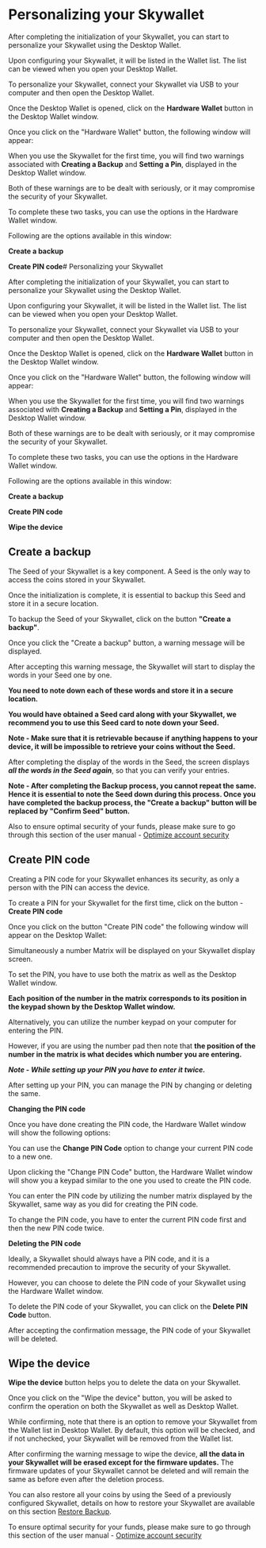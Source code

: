 # Personalizing your Skywallet

After completing the initialization of your Skywallet, you can start to personalize your Skywallet using the Desktop Wallet.

Upon configuring your Skywallet, it will be listed in the Wallet list. The list can be viewed when you open your Desktop Wallet.

<can be removed> <Screenshot of the list of Wallets displayed when the Desktop Wallet is opened. One of the Wallets in the list needs to be a Skywallet>

To personalize your Skywallet, connect your Skywallet via USB to your computer and then open the Desktop Wallet.

Once the Desktop Wallet is opened, click on the **Hardware Wallet** button in the Desktop Wallet window.

<can be removed> <Screenshot of the Desktop Wallet highlighting the Hardware Wallet button>

Once you click on the "Hardware Wallet" button, the following window will appear:

<Screenshot of the Hardware Wallet window with the options available when the Skywallet is used after configuration for the first time>

When you use the Skywallet for the first time, you will find two warnings associated with **Creating a Backup** and **Setting a Pin**, displayed in the Desktop Wallet window.

Both of these warnings are to be dealt with seriously, or it may compromise the security of your Skywallet.

To complete these two tasks, you can use the options in the Hardware Wallet window.

Following are the options available in this window:

**Create a backup**

**Create PIN code**# Personalizing your Skywallet

After completing the initialization of your Skywallet, you can start to personalize your Skywallet using the Desktop Wallet.

Upon configuring your Skywallet, it will be listed in the Wallet list. The list can be viewed when you open your Desktop Wallet.

<can be removed> <Screenshot of the list of Wallets displayed when the Desktop Wallet is opened. One of the Wallets in the list needs to be a Skywallet>

To personalize your Skywallet, connect your Skywallet via USB to your computer and then open the Desktop Wallet.

Once the Desktop Wallet is opened, click on the **Hardware Wallet** button in the Desktop Wallet window.

<can be removed> <Screenshot of the Desktop Wallet highlighting the Hardware Wallet button>

Once you click on the "Hardware Wallet" button, the following window will appear:

<Screenshot of the Hardware Wallet window with the options available when the Skywallet is used after configuration for the first time>

When you use the Skywallet for the first time, you will find two warnings associated with **Creating a Backup** and **Setting a Pin**, displayed in the Desktop Wallet window.

Both of these warnings are to be dealt with seriously, or it may compromise the security of your Skywallet.

To complete these two tasks, you can use the options in the Hardware Wallet window.

Following are the options available in this window:

**Create a backup**

**Create PIN code**

**Wipe the device**

## Create a backup

The Seed of your Skywallet is a key component. A Seed is the only way to access the coins stored in your Skywallet. 

Once the initialization is complete, it is essential to backup this Seed and store it in a secure location.

To backup the Seed of your Skywallet, click on the button **"Create a backup"**.

<can be removed> <Screenshot of the Hardware Wallet window with an arrow pointing towards the create a backup button or highlighting the button>

Once you click the "Create a backup" button, a warning message will be displayed.

After accepting this warning message, the Skywallet will start to display the words in your Seed one by one.
<Picture of the Skywallet display screen showing different words in the Seed> <at least two pictures needed>

**You need to note down each of these words and store it in a secure location.**

**You would have obtained a Seed card along with your Skywallet, we recommend you to use this Seed card to note down your Seed.** 

**Note - Make sure that it is retrievable because if anything happens to your device, it will be impossible to retrieve your coins without the Seed.**

After completing the display of the words in the Seed, the screen displays ***all the words in the Seed again***, so that you can verify your entries.

**Note - After completing the Backup process, you cannot repeat the same. Hence it is essential to note the Seed down during this process. Once you have completed the backup process, the "Create a backup" button will be replaced by "Confirm Seed" button.**

Also to ensure optimal security of your funds, please make sure to go through this section of the user manual - [Optimize account security](https://github.com/skycoin/hardware-wallet/wiki/Optimize-account-security)

## Create  PIN code

Creating a PIN code for your Skywallet enhances its security, as only a person with the PIN can access the device. 

To create a PIN for your Skywallet for the first time, click on the button - **Create PIN code**

Once you click on the button "Create PIN code" the following window will appear on the Desktop Wallet:

<Screenshot showing the window to create a PIN> 
<it is mentioned in the wiki page that the hash symbol which is currently used to mask the numbers in the keypad will be changed to dot, if so then the latest version screenshot will be needed>

Simultaneously a number Matrix will be displayed on your Skywallet display screen.

<Picture of the Skywallet showing the number matrix>

To set the PIN, you have to use both the matrix as well as the Desktop Wallet window.

**Each position of the number in the matrix corresponds to its position in the keypad shown by the Desktop Wallet window.**

<A side by side picture of the two pictures mentioned above>

<An explanation of this side by side picture>
<The explanation can also be an edited image showing the correct position of the numbers in the masked keypad of the Desktop Wallet window>

Alternatively, you can utilize the number keypad on your computer for entering the PIN. 

However, if you are using the number pad then note that **the position of the number in the matrix is what decides which number you are entering.**

<Reusing the picture of the matrix>

<An example comment using a single number on the position of the number keypad and the position of number in the matrix>

***Note - While setting up your PIN you have to enter it twice.***

After setting up your PIN, you can manage the PIN by changing or deleting the same. 

**Changing the PIN code**

Once you have done creating the PIN code, the Hardware Wallet window will show the following options:
<Screenshot of the Hardware Wallet window highlighting change PIN code option>

You can use the **Change PIN Code** option to change your current PIN code to a new one.

Upon clicking the "Change PIN Code" button, the Hardware Wallet window will show you a keypad similar to the one you used to create the PIN code.
<Picture of the Hardware wallet showing the number matrix>
<Screenshot of the Desktop Wallet showing the keypad>

You can enter the PIN code by utilizing the number matrix displayed by the Skywallet, same way as you did for creating the PIN code.

To change the PIN code, you have to enter the current PIN code first and then the new PIN code twice. 

**Deleting the PIN code**

Ideally, a Skywallet should always have a PIN code, and it is a recommended precaution to improve the security of your Skywallet.

However, you can choose to delete the PIN code of your Skywallet using the Hardware Wallet window.
<Screenshot of the Hardware Wallet window with Delete PIN code button highlighted>

To delete the PIN code of your Skywallet, you can click on the **Delete PIN Code** button. 

After accepting the confirmation message, the PIN code of your Skywallet will be deleted.

To ensure optimal security for your funds, please make sure to go through this section of the user manual - [Optimize account security](https://github.com/skycoin/hardware-wallet/wiki/Optimize-account-security)

## Wipe the device

**Wipe the device** button helps you to delete the data on your Skywallet.

Once you click on the "Wipe the device" button, you will be asked to confirm the operation on both the Skywallet as well as Desktop Wallet.

While confirming, note that there is an option to remove your Skywallet from the Wallet list in Desktop Wallet. By default, this option will be checked, and if not unchecked, your Skywallet will be removed from the Wallet list.

After confirming the warning message to wipe the device, **all the data in your Skywallet will be erased except for the firmware updates.** The firmware updates of your Skywallet cannot be deleted and will remain the same as before even after the deletion process.

You can also restore all your coins by using the Seed of a previously configured Skywallet, details on how to restore your Skywallet are available on this section [Restore Backup](https://github.com/skycoin/hardware-wallet/wiki/Restore-configuration).
